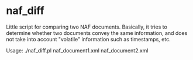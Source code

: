 naf_diff
=======

Little script for comparing two NAF documents. Basically, it tries to
determine whether two documents convey the same information, and does not
take into account "volatile" information such as timestamps, etc.

Usage:
./naf_diff.pl naf_document1.xml naf_document2.xml

